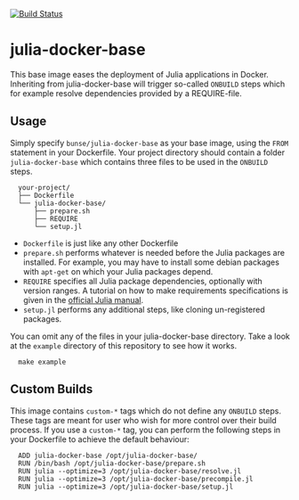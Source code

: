 [![Build Status](https://travis-ci.com/mirkobunse/julia-docker-base.svg?branch=master)](https://travis-ci.com/mirkobunse/julia-docker-base)

# julia-docker-base

This base image eases the deployment of Julia applications in Docker.
Inheriting from julia-docker-base will trigger so-called `ONBUILD` steps
which for example resolve dependencies provided by a REQUIRE-file.

## Usage

Simply specify `bunse/julia-docker-base` as your base image, using the `FROM` statement
in your Dockerfile. Your project directory should contain a folder `julia-docker-base`
which contains three files to be used in the `ONBUILD` steps.

      your-project/
      ├── Dockerfile
      └── julia-docker-base/
          ├── prepare.sh
          ├── REQUIRE
          └── setup.jl

- `Dockerfile` is just like any other Dockerfile
- `prepare.sh` performs whatever is needed before the Julia packages are installed.
  For example, you may have to install some debian packages with `apt-get` on which
  your Julia packages depend.
- `REQUIRE` specifies all Julia package dependencies, optionally with version ranges.
  A tutorial on how to make requirements specifications is given in the
  [official Julia manual](https://docs.julialang.org/en/v0.6/manual/packages/#Requirements-Specification-1).
- `setup.jl` performs any additional steps, like cloning un-registered packages.

You can omit any of the files in your julia-docker-base directory.
Take a look at the `example` directory of this repository to see how it works.

      make example

## Custom Builds

This image contains `custom-*` tags which do not define any `ONBUILD` steps.
These tags are meant for user who wish for more control over their build process.
If you use a `custom-*` tag, you can perform the following steps in your
Dockerfile to achieve the default behaviour:

      ADD julia-docker-base /opt/julia-docker-base/
      RUN /bin/bash /opt/julia-docker-base/prepare.sh
      RUN julia --optimize=3 /opt/julia-docker-base/resolve.jl
      RUN julia --optimize=3 /opt/julia-docker-base/precompile.jl
      RUN julia --optimize=3 /opt/julia-docker-base/setup.jl
